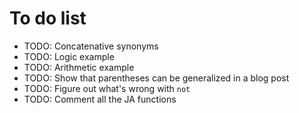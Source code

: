 # To do list

* TODO: Concatenative synonyms
* TODO: Logic example
* TODO: Arithmetic example
* TODO: Show that parentheses can be generalized in a blog post
* TODO: Figure out what's wrong with `not`
* TODO: Comment all the JA functions